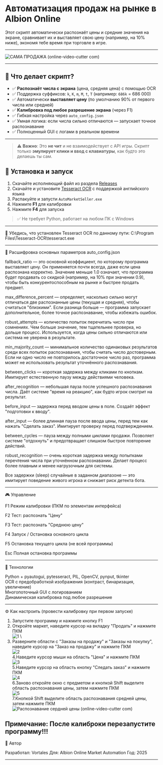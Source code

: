 # **Автоматизация продаж на рынке в Albion Online**  

Этот скрипт автоматически распознаёт цены и средние значения на экране, сравнивает их и выставляет свою цену (например, на 10% ниже), экономя тебе время при торговле в игре.

---

![САМА ПРОДАЖА (online-video-cutter com)](https://github.com/user-attachments/assets/15fd29a4-69f5-4ccb-aaad-f89a4522d874)

---

## 🎯 Что делает скрипт?

- ✅ **Распознаёт числа с экрана** (цена, средняя цена) с помощью OCR
- ✅ Поддержка суффиксов: `k`, `K`, `m`, `M`, `t`, `T` (например: `686k` = 686 000)
- ✅ Автоматически **выставляет цену** (по умолчанию 90% от первого числа или средней)
- ✅ **Калибровка под любое разрешение экрана** (через F1)
- ✅ Гибкая настройка через `auto_config.json`
- ✅ Умная логика: если числа сильно отличаются — запускает точное распознавание
- ✅ Полноценный GUI с логами в реальном времени
  
---

> ⚠️ **Важно**: Это **не чит** и не взаимодействует с API игры. Скрипт только **эмулирует клики и ввод с клавиатуры**, как будто это делаешь ты сам.

## 🚀 Установка и запуск

1. Скачайте исполняющий файл из раздела [Releases](https://github.com/Vortales/AlbionOnline-AutoMarketSeller/releases)
2. Скачайте и установите [Tesseract OCR](https://sourceforge.net/projects/tesseract-ocr.mirror/files/5.5.0/tesseract-ocr-w64-setup-5.5.0.20241111.exe/download) с поддержкой английского языка
3. Распакуйте и запусти `AutoMarketSeller.exe`
4. Нажмите **F1** для калибровки
5. Нажмите **F4** для запуска

> ✅ Не требует Python, работает на любом ПК с Windows

---

🔧 Убедись, что установлен Tesseract OCR по данному пути:
C:\Program Files\Tesseract-OCR\tesseract.exe

---

🔧 Расшифровка основных параметров auto_config.json

fallback_ratio — это основной коэффициент, по которому программа выставляет цену. Он применяется почти всегда, даже если цена распознана корректно. Значение меньше 1.0 означает, что программа будет продавать со скидкой (например, на 10% при значении 0.9), чтобы быть конкурентоспособным на рынке и быстрее продать предмет.

max_difference_percent — определяет, насколько сильно могут отличаться две распознанные цены (текущая и средняя), чтобы считаться "близкими". Если разница больше — программа запускает дополнительное, более точное распознавание, чтобы избежать ошибок.

robust_attempts — количество попыток перечитать число при сомнениях. Чем больше значение, тем тщательнее проверка, но дольше процесс. Используется, когда цены сильно отличаются или система не уверена в результате.

min_majority_count — минимальное количество одинаковых результатов среди всех попыток распознавания, чтобы считать число достоверным. Если ни одно число не повторилось достаточное число раз, программа может не использовать результат уточнённого распознавания.

between_clicks — короткая задержка между кликами по кнопкам. Имитирует естественную паузу между действиями человека.

after_recognition — небольшая пауза после успешного распознавания числа. Даёт системе "время на реакцию", как будто игрок смотрит на результат.

before_input — задержка перед вводом цены в поле. Создаёт эффект "подготовки к вводу".

after_input — более длинная пауза после ввода цены, перед тем как нажать "Сделать заказ". Имитирует проверку перед подтверждением.

between_cycles — пауза между полными циклами продажи. Позволяет системе "отдохнуть" и предотвращает слишком быстрое повторение действий.

robust_recognition — очень короткая задержка между попытками перечтения числа при уточнённом распознавании. Делает процесс более плавным и менее нагрузочным для системы.

Все задержки (sleep) случайные в заданном диапазоне — это имитирует поведение живого игрока и снижает риск детекта бота.

---

🎮 Управление

F1
Режим калибровки (ПКМ по элементам интерфейса)

F2
Тест: распознать "Цену"

F3
Тест: распознать "Среднюю цену"

F4
Запуск / Остановка основного цикла

F5
Остановка текущего цикла (не всей программы)

Esc
Полная остановка программы

---

🧰 Технологии

Python + pyautogui, pytesseract, PIL, OpenCV, pynput, tkinter \
OCR с предобработкой изображения (контраст, бинаризация, увеличение) \
Многопоточный GUI с логированием \
Динамическая калибровка под любое разрешение 

---

⚙️ Как настроить (провести калибровку при первом запуске)

1. Запустите программу и нажмите кнопку F1
2. Откройте маркет, наведите курсор на вкладку "Продать" и нажмите ПКМ \
![1](https://github.com/user-attachments/assets/144d5150-703d-4de2-b003-fe212e938e0b) \
3. Разверните области с "Заказы на продажу" и "Заказы на покупку", наведите курсор на "Заказ на продажу" и нажмите ПКМ \
![2](https://github.com/user-attachments/assets/c4b7694b-fbd0-4dbb-b657-171d1ba4bafe) \
4.Наведите курсор мыши на область "Цена" и нажмите ПКМ \
![3](https://github.com/user-attachments/assets/ce282b8b-0471-405d-ae78-b31f3e0e164c) \
5.Наведите курсор на область кнопку "Следать заказ" и нажмите ПКМ \
![4](https://github.com/user-attachments/assets/50f17a82-b640-43a8-ae05-47563bddffe8) \
6.Заново откройте окно с предметом и кнопкой Shift выделите область распознавания цены, затем нажмите ПКМ \
![5](https://github.com/user-attachments/assets/70404df8-7498-4a91-a90b-85faa8f9f5fb) \
7.Кнопкой Shift выделите область распознавания средней цены, затем нажмите ПКМ \
![Распознавание сердней цены (online-video-cutter com)](https://github.com/user-attachments/assets/853bf0b9-f340-4b66-906d-dab621d32cb0)


Примечание: После калиброки перезапустите программу!!!
---

💬 Автор

Разработал: Vortales
Для: Albion Online Market Automation
Год: 2025

---



